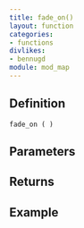 ```yaml
---
title: fade_on()
layout: function
categories:
- functions
divlikes:
- bennugd
module: mod_map
---
```


## Definition

    fade_on ( )

## Parameters

## Returns

## Example
